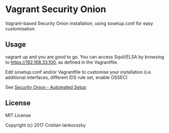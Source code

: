 # Vagrant Security Onion

Vagrant-based Security Onion installation, using sosetup.conf for easy customisation. 

## Usage

vagrant up and you are good to go. You can access Squil/ELSA by browsing to https://192.168.33.100, as defined in the Vagrantfile.

Edit sosetup.conf and/or Vagrantfile to customise your installation (i.e. additional interfaces, different IDS rule set, enable OSSEC)

See [Security Onion - Automated Setup](https://github.com/Security-Onion-Solutions/security-onion/wiki/Automating-Setup)

## License

MIT License

Copyright (c) 2017 Cristian Iankovszky